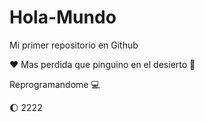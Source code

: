 # Hola-Mundo

Mi primer repositorio en Github

:heart: Mas perdida que pinguino en el desierto :penguin:

Reprogramandome :computer:

:moon: 2222

